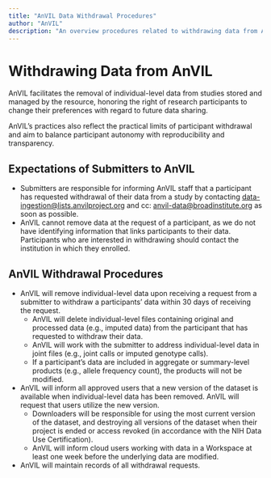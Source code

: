 ```yaml
---
title: "AnVIL Data Withdrawal Procedures"
author: "AnVIL"
description: "An overview procedures related to withdrawing data from AnVIL."
---
```


# Withdrawing Data from AnVIL

<hero>

AnVIL facilitates the removal of individual-level data from studies stored and managed by the resource, honoring the right of research participants to change their preferences with regard to future data sharing.

AnVIL’s practices also reflect the practical limits of participant withdrawal and aim to balance participant autonomy with reproducibility and transparency.

</hero>

## Expectations of Submitters to AnVIL

* Submitters are responsible for informing AnVIL staff that a participant has requested withdrawal of their data from a study by contacting data-ingestion@lists.anvilproject.org and cc: anvil-data@broadinstitute.org as soon as possible.
* AnVIL cannot remove data at the request of a participant, as we do not have identifying information that links participants to their data. Participants who are interested in withdrawing should contact the institution in which they enrolled.

## AnVIL Withdrawal Procedures

* AnVIL will remove individual-level data upon receiving a request from a submitter to withdraw a participants’ data within 30 days of receiving the request.
    * AnVIL will delete individual-level files containing original and processed data (e.g., imputed data) from the participant that has requested to withdraw their data.
    * AnVIL will work with the submitter to address individual-level data in joint files (e.g., joint calls or imputed genotype calls).
    * If a participant’s data are included in aggregate or summary-level products (e.g., allele frequency count), the products will not be modified.
* AnVIL will inform all approved users that a new version of the dataset is available when individual-level data has been removed. AnVIL will request that users utilize the new version.
    * Downloaders will be responsible for using the most current version of the dataset, and destroying all versions of the dataset when their project is ended or access revoked (in accordance with the NIH Data Use Certification).
    * AnVIL will inform cloud users working with data in a Workspace at least one week before the underlying data are modified.
* AnVIL will maintain records of all withdrawal requests.
